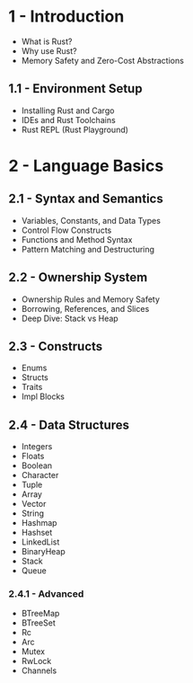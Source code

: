 # 1 - Introduction

- What is Rust?
- Why use Rust?
- Memory Safety and Zero-Cost Abstractions

## 1.1 - Environment Setup

- Installing Rust and Cargo
- IDEs and Rust Toolchains
- Rust REPL (Rust Playground)

# 2 - Language Basics

## 2.1 - Syntax and Semantics

- Variables, Constants, and Data Types
- Control Flow Constructs
- Functions and Method Syntax
- Pattern Matching and Destructuring

## 2.2 - Ownership System

- Ownership Rules and Memory Safety
- Borrowing, References, and Slices
- Deep Dive: Stack vs Heap

## 2.3 - Constructs

- Enums
- Structs
- Traits
- Impl Blocks

## 2.4 - Data Structures

- Integers
- Floats
- Boolean
- Character
- Tuple
- Array
- Vector
- String
- Hashmap
- Hashset
- LinkedList
- BinaryHeap
- Stack
- Queue

### 2.4.1 - Advanced

- BTreeMap
- BTreeSet
- Rc
- Arc
- Mutex
- RwLock
- Channels
